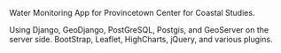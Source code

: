 Water Monitoring App for Provincetown Center for Coastal Studies.

Using Django, GeoDjango, PostGreSQL, Postgis, and GeoServer on the server side. BootStrap, Leaflet, HighCharts, jQuery, and various plugins.
